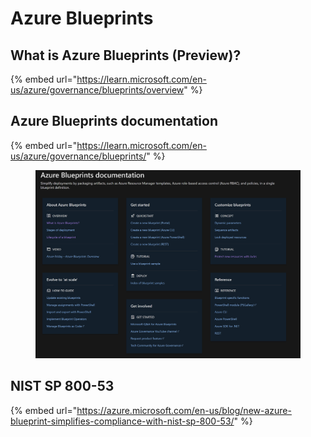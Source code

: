 # Azure Blueprints

## What is Azure Blueprints (Preview)? <a href="#what-is-azure-blueprints-preview" id="what-is-azure-blueprints-preview"></a>

{% embed url="https://learn.microsoft.com/en-us/azure/governance/blueprints/overview" %}

## Azure Blueprints documentation

{% embed url="https://learn.microsoft.com/en-us/azure/governance/blueprints/" %}

<figure><img src="../.gitbook/assets/image.png" alt=""><figcaption></figcaption></figure>

## NIST SP 800-53

{% embed url="https://azure.microsoft.com/en-us/blog/new-azure-blueprint-simplifies-compliance-with-nist-sp-800-53/" %}
